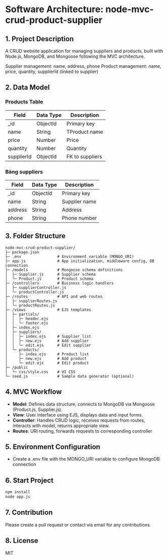 # Software Architecture: node-mvc-crud-product-supplier
## 1. Project Description
A CRUD website application for managing suppliers and products, built with Node.js, MongoDB, and Mongoose following the MVC architecture.

Supplier management: name, address, phone
Product management: name, price, quantity, supplierId (linked to supplier)
## 2. Data Model
### Products Table
| Field      | Data Type | Description               |
|-------------|--------------|----------------------|
| _id         | ObjectId     | Primary key          |
| name        | String       | TProduct name         |
| price       | Number       | Price                  |
| quantity    | Number       | Quantity             |
| supplierId  | ObjectId     | FK to suppliers     |

### Bảng suppliers
| Field      | Data Type | 	Description                |
|-------------|--------------|----------------------|
| _id         | ObjectId     | 	Primary key           |
| name        | String       | Supplier name     |
| address     | String       | Address              |
| phone       | String       | Phone number        |

## 3.  Folder Structure

```
node-mvc-crud-product-supplier/
├─ package.json
├─ .env                # Environment variable (MONGO_URI)
├─ app.js              # App initialization, middleware config, DB connection
├─ /models             # Mongoose schema definitions
│  ├─ Supplier.js      # Supplier schema
│  └─ Product.js       # Product schema
├─ /controllers        # Business logic handlers
│  ├─ supplierController.js
│  └─ productController.js
├─ /routes             # API and web routes
│  ├─ supplierRoutes.js
│  └─ productRoutes.js
├─ /views              # EJS templates
│  ├─ partials/
│  │  ├─ header.ejs
│  │  └─ footer.ejs
│  ├─ index.ejs
│  ├─ suppliers/
│  │  ├─ index.ejs     # Supplier list
│  │  ├─ new.ejs       # Add supplier
│  │  └─ edit.ejs      # Edit supplier
│  └─ products/
│     ├─ index.ejs     # Product list
│     ├─ new.ejs       # Add product
│     └─ edit.ejs      # Edit product
├─ /public
│  └─ css/style.css    # UI CSS
└─ seed.js             # Sample data generator (optional)
```

## 4.  MVC Workflow

- **Model**:  Defines data structure, connects to MongoDB via Mongoose (Product.js, Supplier.js).
- **View**: User interface using EJS, displays data and input forms.
- **Controller**: Handles CRUD logic, receives requests from routes, interacts with model, returns appropriate view.
- **Routes**: URI routing, forwards requests to corresponding controller

## 5. Environment Configuration

- Create a .env file with the MONGO_URI variable to configure MongoDB connection

## 6.  Start Project

```bash
npm install
node app.js
```

## 7. Contribution

Please create a pull request or contact via email for any contributions.

## 8. License

MIT
